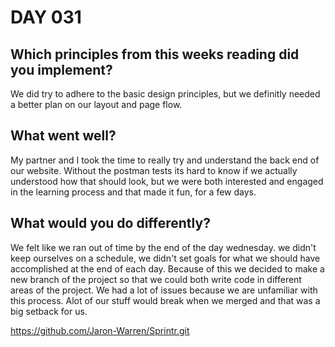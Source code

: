 # DAY 031

## Which principles from this weeks reading did you implement?

We did try to adhere to the basic design principles, but we definitly needed a better plan on our layout and page flow.

## What went well?

My partner and I took the time to really try and understand the back end of our website. Without the postman tests its hard to know if we actually understood how that should look, but we were both interested and engaged in the learning process and that made it fun, for a few days.

## What would you do differently?

We felt like we ran out of time by the end of the day wednesday. we didn't keep ourselves on a schedule, we didn't set goals for what we should have accomplished at the end of each day. Because of this we decided to make a new branch of the project so that we could both write code in different areas of the project. We had a lot of issues because we are unfamiliar with this process. Alot of our stuff would break when we merged and that was a big setback for us.

https://github.com/Jaron-Warren/Sprintr.git